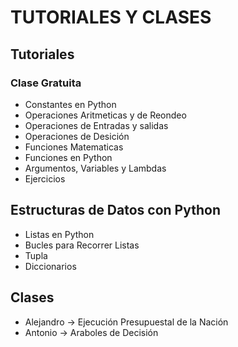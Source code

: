# TUTORIALES Y CLASES

## Tutoriales
### Clase Gratuita
* Constantes en Python
* Operaciones Aritmeticas y de Reondeo
* Operaciones de Entradas y salidas
* Operaciones de Desición
* Funciones Matematicas
* Funciones en Python
* Argumentos, Variables y Lambdas
* Ejercicios
## Estructuras de Datos con Python
* Listas en Python
* Bucles para Recorrer Listas
* Tupla
* Diccionarios

## Clases

* Alejandro -> Ejecución Presupuestal de la Nación
* Antonio   -> Araboles de Decisión